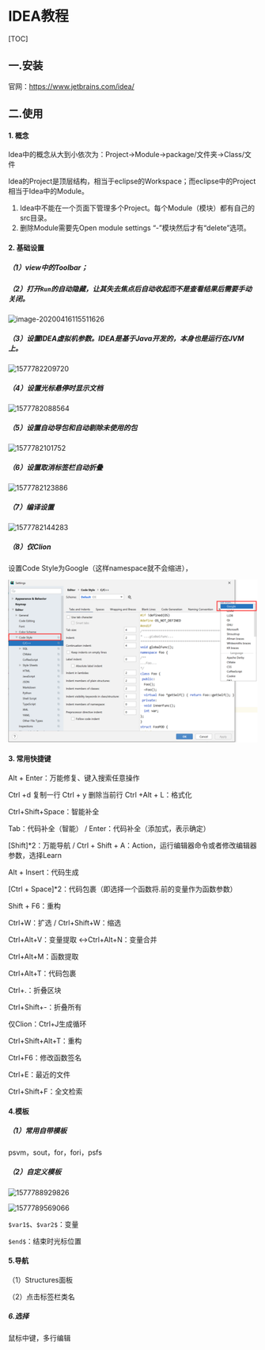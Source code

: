 # IDEA教程

[TOC]

## 一.安装

官网：https://www.jetbrains.com/idea/

## 二.使用

#### 1. 概念

Idea中的概念从大到小依次为：Project$\rightarrow$Module$\rightarrow$package/文件夹$\rightarrow$Class/文件

Idea的Project是顶层结构，相当于eclipse的Workspace；而eclipse中的Project相当于Idea中的Module。

1. Idea中不能在一个页面下管理多个Project。每个Module（模块）都有自己的src目录。
2. 删除Module需要先Open module settings “-”模块然后才有“delete”选项。

#### 2. 基础设置

##### （1）view中的Toolbar；

##### （2）打开`Run`的自动隐藏，让其失去焦点后自动收起而不是查看结果后需要手动关闭。

![image-20200416115511626](http://www.xindelvcheng.com/html/IDE/IDEA%E6%95%99%E7%A8%8B.assets/image-20200416115511626.png)

##### （3）设置IDEA虚拟机参数。IDEA是基于Java开发的，本身也是运行在JVM上。

![1577782209720](http://www.xindelvcheng.com/html/IDE/assets/1577782209720.png)

##### （4）设置光标悬停时显示文档

![1577782088564](http://www.xindelvcheng.com/html/IDE/assets/1577782088564.png)

##### （5）设置自动导包和自动剔除未使用的包

![1577782101752](http://www.xindelvcheng.com/html/IDE/assets/1577782101752.png)

##### （6）设置取消标签栏自动折叠

![1577782123886](http://www.xindelvcheng.com/html/IDE/assets/1577782123886.png)

##### （7）编译设置

![1577782144283](http://www.xindelvcheng.com/html/IDE/assets/1577782144283.png)

##### （8）仅Clion

设置Code Style为Google（这样namespace就不会缩进），

![image-20200608072014523](image-20200608072014523.png)

#### 3. 常用快捷键

Alt + Enter：万能修复、键入搜索任意操作

Ctrl +d 复制一行 Ctrl + y 删除当前行 Ctrl +Alt + L：格式化

Ctrl+Shift+Space：智能补全

Tab：代码补全（智能）	/	Enter：代码补全（添加式，表示确定）

[Shift]*2：万能导航	/	Ctrl + Shift + A：Action，运行编辑器命令或者修改编辑器参数，选择Learn

Alt + Insert：代码生成

[Ctrl + Space]*2：代码包裹（即选择一个函数将.前的变量作为函数参数）

Shift + F6：重构

Ctrl+W：扩选	/	Ctrl+Shift+W：缩选

Ctrl+Alt+V：变量提取 $\leftrightarrow$Ctrl+Alt+N：变量合并

Ctrl+Alt+M：函数提取

Ctrl+Alt+T：代码包裹

Ctrl+.：折叠区块

Ctrl+Shift+-：折叠所有

仅Clion：Ctrl+J生成循环

Ctrl+Shift+Alt+T：重构

Ctrl+F6：修改函数签名

Ctrl+E：最近的文件

Ctrl+Shift+F：全文检索

#### 4.模板

##### （1）常用自带模板

psvm，sout，for，fori，psfs

##### （2）自定义模板

![1577788929826](http://www.xindelvcheng.com/html/IDE/assets/1577788929826.png)

![1577789569066](http://www.xindelvcheng.com/html/IDE/assets/1577789569066.png)

`$var1$`、`$var2$`：变量

`$end$​`：结束时光标位置

#### 5.导航

（1）Structures面板

（2）点击标签栏类名

##### 6.选择

鼠标中键，多行编辑